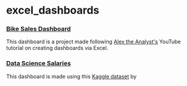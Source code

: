 # excel_dashboards

### [Bike Sales Dashboard](https://github.com/denissejoyce/excel_dashboards/blob/main/bike-sales-dashboard.xlsx)
This dashboard is a project made following [Alex the Analyst's](https://www.youtube.com/@AlexTheAnalyst) YouTube tutorial on creating dashboards via Excel.

### [Data Science Salaries](https://github.com/denissejoyce/excel_dashboards/blob/main/ds_job_salaries_dashboard.xlsx)
This dashboard is made using this [Kaggle dataset](https://www.kaggle.com/datasets/arnabchaki/data-science-salaries-2023) by 
